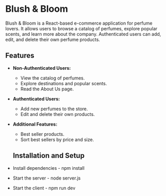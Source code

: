 # Blush & Bloom

Blush & Bloom is a React-based e-commerce application for perfume lovers. It allows users to browse a catalog of perfumes, explore popular scents, and learn more about the company. Authenticated users can add, edit, and delete their own perfume products.

## Features

- **Non-Authenticated Users:**

  - View the catalog of perfumes.
  - Explore destinations and popular scents.
  - Read the About Us page.

- **Authenticated Users:**

  - Add new perfumes to the store.
  - Edit and delete their own products.

- **Additional Features:**

  - Best seller products.
  - Sort best sellers by price and size.

  ## Installation and Setup

- Install dependencies - npm install
- Start the server - node server.js
- Start the client - npm run dev
